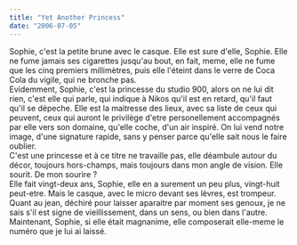 ```yaml
---
title: "Yet Another Princess"
date: "2006-07-05"
---
```


Sophie, c'est la petite brune avec le casque. Elle est sure d'elle, Sophie. Elle ne fume jamais ses cigarettes jusqu'au bout, en fait, meme, elle ne fume que les cinq premiers millimètres, puis elle l'éteint dans le verre de Coca Cola du vigile, qui ne bronche pas.  
Evidemment, Sophie, c'est la princesse du studio 900, alors on ne lui dit rien, c'est elle qui parle, qui indique à Nikos qu'il est en retard, qu'il faut qu'il se dépeche. Elle est la maitresse des lieux, avec sa liste de ceux qui peuvent, ceux qui auront le privilège d'etre personellement accompagnés par elle vers son domaine, qu'elle coche, d'un air inspiré. On lui vend notre image, d'une signature rapide, sans y penser parce qu'elle sait nous le faire oublier.  
C'est une princesse et à ce titre ne travaille pas, elle déambule autour du décor, toujours hors-champs, mais toujours dans mon angle de vision. Elle sourit. De mon sourire ?  
Elle fait vingt-deux ans, Sophie, elle en a surement un peu plus, vingt-huit peut-etre. Mais le casque, avec le micro devant ses lèvres, est trompeur. Quant au jean, déchiré pour laisser aparaitre par moment ses genoux, je ne sais s'il est signe de vieillissement, dans un sens, ou bien dans l'autre.  
Maintenant, Sophie, si elle était magnanime, elle composerait elle-meme le numéro que je lui ai laissé.
